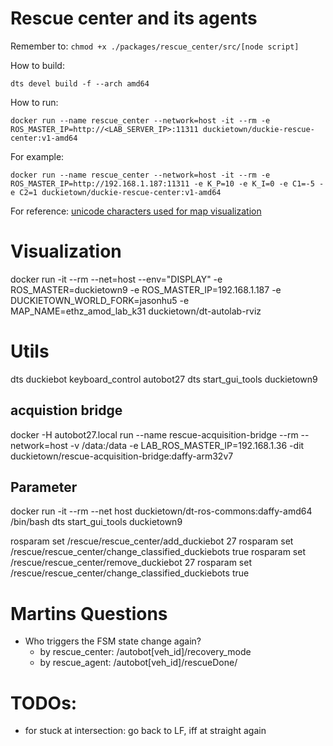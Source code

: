 # Rescue center and its agents

Remember to: `chmod +x ./packages/rescue_center/src/[node script]`


How to build:
```
dts devel build -f --arch amd64
```

How to run:
```
docker run --name rescue_center --network=host -it --rm -e ROS_MASTER_IP=http://<LAB_SERVER_IP>:11311 duckietown/duckie-rescue-center:v1-amd64
```

For example:
```
docker run --name rescue_center --network=host -it --rm -e ROS_MASTER_IP=http://192.168.1.187:11311 -e K_P=10 -e K_I=0 -e C1=-5 -e C2=1 duckietown/duckie-rescue-center:v1-amd64
```

For reference: [unicode characters used for map visualization](https://www.compart.com/en/unicode/block/U+2500)


# Visualization
  docker run -it --rm --net=host --env="DISPLAY" -e ROS_MASTER=duckietown9 -e ROS_MASTER_IP=192.168.1.187 -e DUCKIETOWN_WORLD_FORK=jasonhu5 -e MAP_NAME=ethz_amod_lab_k31 duckietown/dt-autolab-rviz


# Utils
dts duckiebot keyboard_control autobot27
dts start_gui_tools duckietown9

## acquistion bridge
docker -H autobot27.local run --name rescue-acquisition-bridge --rm --network=host -v /data:/data -e LAB_ROS_MASTER_IP=192.168.1.36 -dit duckietown/rescue-acquisition-bridge:daffy-arm32v7

## Parameter
docker run -it --rm --net host duckietown/dt-ros-commons:daffy-amd64 /bin/bash
dts start_gui_tools duckietown9

rosparam set /rescue/rescue_center/add_duckiebot 27
rosparam set /rescue/rescue_center/change_classified_duckiebots true
rosparam set /rescue/rescue_center/remove_duckiebot 27
rosparam set /rescue/rescue_center/change_classified_duckiebots true





# Martins Questions
- Who triggers the FSM state change again? 
    - by rescue_center: /autobot[veh_id]/recovery_mode 
    - by rescue_agent: /autobot[veh_id]/rescueDone/

# TODOs: 
- for stuck at intersection: go back to LF, iff at straight again

